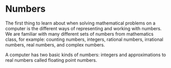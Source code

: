 # Numbers

The first thing to learn about when solving mathematical problems on a computer is the different ways of representing and working with numbers. We are familiar with many different sets of numbers from mathematics class, for example: counting numbers, integers, rational numbers, irrational numbers, real numbers, and complex numbers.

A computer has two basic kinds of numbers: integers and approximations to real numbers called floating point numbers.
